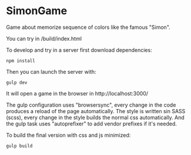 # SimonGame

Game about memorize sequence of colors like the famous "Simon".

You can try in /build/index.html

To develop and try in a server first download dependencies:

```
npm install 
```
Then you can launch the server with:

```
gulp dev
```

It will open a game in the browser in http://localhost:3000/

The gulp configuration uses "browsersync", every change in the code produces a reload of the page automatically.
The style is written sin SASS (scss), every change in the style builds the normal css automatically. And the gulp task uses "autoprefixer" to add vendor prefixes if it's needed.

To build the final version with css and js minimized:

```
gulp build
```

